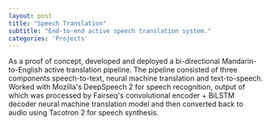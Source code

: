 ```yaml
---
layout: post
title: "Speech Translation"
subtitle: "End-to-end active speech translation system."
categories: 'Projects'
---
```


As a proof of concept, developed and deployed a bi-directional Mandarin-to-English active translation pipeline. The pipeline consisted of three components speech-to-text, neural machine translation and text-to-speech.  Worked with Mozilla's DeepSpeech 2 for speech recognition, output of which was processed by Fairseq's convolutional encoder + BiLSTM decoder neural machine translation model and then converted back to audio using Tacotron 2 for speech synthesis.